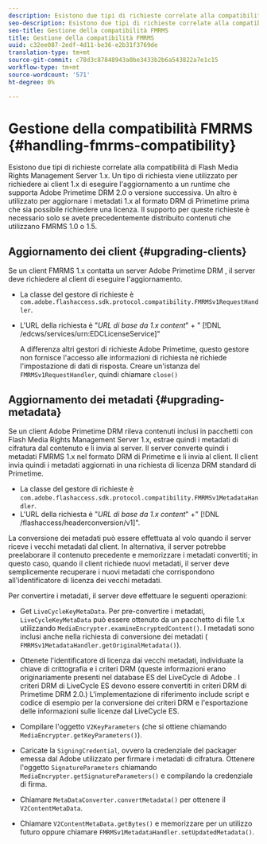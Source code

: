 ```yaml
---
description: Esistono due tipi di richieste correlate alla compatibilità di Flash Media Rights Management Server 1.x. Un tipo di richiesta viene utilizzato per richiedere ai client 1.x di eseguire l'aggiornamento a un runtime che supporta  Adobe Primetime DRM 2.0 o versione successiva. Un altro è utilizzato per aggiornare i metadati 1.x al formato DRM di Primetime prima che sia possibile richiedere una licenza. Il supporto per queste richieste è necessario solo se avete precedentemente distribuito contenuti che utilizzano FMRMS 1.0 o 1.5.
seo-description: Esistono due tipi di richieste correlate alla compatibilità di Flash Media Rights Management Server 1.x. Un tipo di richiesta viene utilizzato per richiedere ai client 1.x di eseguire l'aggiornamento a un runtime che supporta  Adobe Primetime DRM 2.0 o versione successiva. Un altro è utilizzato per aggiornare i metadati 1.x al formato DRM di Primetime prima che sia possibile richiedere una licenza. Il supporto per queste richieste è necessario solo se avete precedentemente distribuito contenuti che utilizzano FMRMS 1.0 o 1.5.
seo-title: Gestione della compatibilità FMRMS
title: Gestione della compatibilità FMRMS
uuid: c32ee087-2edf-4d11-be36-e2b31f3769de
translation-type: tm+mt
source-git-commit: c78d3c87848943a0be3433b2b6a543822a7e1c15
workflow-type: tm+mt
source-wordcount: '571'
ht-degree: 0%

---
```



# Gestione della compatibilità FMRMS {#handling-fmrms-compatibility}

Esistono due tipi di richieste correlate alla compatibilità di Flash Media Rights Management Server 1.x. Un tipo di richiesta viene utilizzato per richiedere ai client 1.x di eseguire l&#39;aggiornamento a un runtime che supporta  Adobe Primetime DRM 2.0 o versione successiva. Un altro è utilizzato per aggiornare i metadati 1.x al formato DRM di Primetime prima che sia possibile richiedere una licenza. Il supporto per queste richieste è necessario solo se avete precedentemente distribuito contenuti che utilizzano FMRMS 1.0 o 1.5.

## Aggiornamento dei client {#upgrading-clients}

Se un client FMRMS 1.x contatta un server Adobe Primetime DRM , il server deve richiedere al client di eseguire l&#39;aggiornamento.

* La classe del gestore di richieste è `com.adobe.flashaccess.sdk.protocol.compatibility.FMRMSv1RequestHandler`.
* L&#39;URL della richiesta è &quot;*URL di base da 1.x content*&quot; + &quot; [!DNL /edcws/services/urn:EDCLicenseService]&quot;

   A differenza  altri gestori di richieste Adobe Primetime, questo gestore non fornisce l&#39;accesso alle informazioni di richiesta né richiede l&#39;impostazione di dati di risposta. Creare un&#39;istanza del `FMRMSv1RequestHandler`, quindi chiamare `close()`

## Aggiornamento dei metadati {#upgrading-metadata}

Se un client Adobe Primetime DRM  rileva contenuti inclusi in pacchetti con Flash Media Rights Management Server 1.x, estrae quindi i metadati di cifratura dal contenuto e li invia al server. Il server converte quindi i metadati FMRMS 1.x nel formato DRM di Primetime e li invia al client. Il client invia quindi i metadati aggiornati in una richiesta di licenza DRM standard di Primetime.

* La classe del gestore di richieste è `com.adobe.flashaccess.sdk.protocol.compatibility.FMRMSv1MetadataHandler`.
* L&#39;URL della richiesta è &quot;*URL di base da 1.x content*&quot; +&quot; [!DNL /flashaccess/headerconversion/v1]&quot;.

La conversione dei metadati può essere effettuata al volo quando il server riceve i vecchi metadati dal client. In alternativa, il server potrebbe preelaborare il contenuto precedente e memorizzare i metadati convertiti; in questo caso, quando il client richiede nuovi metadati, il server deve semplicemente recuperare i nuovi metadati che corrispondono all&#39;identificatore di licenza dei vecchi metadati.

Per convertire i metadati, il server deve effettuare le seguenti operazioni:

* Get `LiveCycleKeyMetaData`. Per pre-convertire i metadati, `LiveCycleKeyMetaData` può essere ottenuto da un pacchetto di file 1.x utilizzando `MediaEncrypter.examineEncryptedContent()`. I metadati sono inclusi anche nella richiesta di conversione dei metadati ( `FMRMSv1MetadataHandler.getOriginalMetadata()`).

* Ottenete l&#39;identificatore di licenza dai vecchi metadati, individuate la chiave di crittografia e i criteri DRM (queste informazioni erano originariamente presenti nel database ES del LiveCycle di Adobe  . I criteri DRM di LiveCycle ES devono essere convertiti in criteri DRM di Primetime DRM 2.0.) L&#39;implementazione di riferimento include script e codice di esempio per la conversione dei criteri DRM e l&#39;esportazione delle informazioni sulle licenze dal LiveCycle ES.
* Compilare l&#39;oggetto `V2KeyParameters` (che si ottiene chiamando `MediaEncrypter.getKeyParameters()`).

* Caricate la `SigningCredential`, ovvero la credenziale del packager emessa dal Adobe  utilizzato per firmare i metadati di cifratura. Ottenere l&#39;oggetto `SignatureParameters` chiamando `MediaEncrypter.getSignatureParameters()` e compilando la credenziale di firma.

* Chiamare `MetaDataConverter.convertMetadata()` per ottenere il `V2ContentMetaData`.

* Chiamare `V2ContentMetaData.getBytes()` e memorizzare per un utilizzo futuro oppure chiamare `FMRMSv1MetadataHandler.setUpdatedMetadata()`.